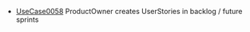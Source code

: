  * [UseCase0058](https://github.com/DomainDrivenArchitecture/ddaRequirement/blob/master/en/requirements/UseCase0058.md) ProductOwner creates UserStories in backlog / future sprints